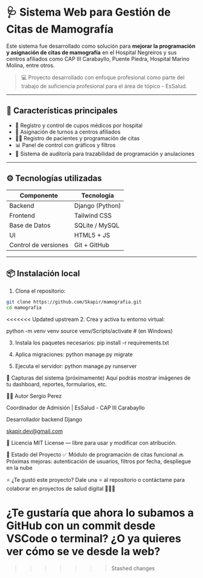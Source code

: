# 🩺 Sistema Web para Gestión de Citas de Mamografía

Este sistema fue desarrollado como solución para **mejorar la programación y asignación de citas de mamografía** en el Hospital Negreiros y sus centros afiliados como CAP III Carabayllo, Puente Piedra, Hospital Marino Molina, entre otros.

> 💻 Proyecto desarrollado con enfoque profesional como parte del trabajo de suficiencia profesional para el área de tópico - EsSalud.

---

## 📌 Características principales

- 📅 Registro y control de cupos médicos por hospital
- 🏥 Asignación de turnos a centros afiliados
- 👩‍⚕️ Registro de pacientes y programación de citas
- 📊 Panel de control con gráficos y filtros
- 📂 Sistema de auditoría para trazabilidad de programación y anulaciones

---

## ⚙️ Tecnologías utilizadas

| Componente           | Tecnología      |
| -------------------- | --------------- |
| Backend              | Django (Python) |
| Frontend             | Tailwind CSS    |
| Base de Datos        | SQLite / MySQL  |
| UI                   | HTML5 + JS      |
| Control de versiones | Git + GitHub    |

---

## 📦 Instalación local

1. Clona el repositorio:

```bash
git clone https://github.com/Skapir/mamografia.git
cd mamografia
```
<<<<<<< Updated upstream
2. Crea y activa tu entorno virtual:

python -m venv venv
source venv/Scripts/activate # (en Windows)

3. Instala los paquetes necesarios:
pip install -r requirements.txt

4. Aplica migraciones:
python manage.py migrate

5. Ejecuta el servidor:
python manage.py runserver


📸 Capturas del sistema (próximamente)
Aquí podrás mostrar imágenes de tu dashboard, reportes, formularios, etc.

👨‍💻 Autor
Sergio Perez 

Coordinador de Admisión | EsSalud - CAP III Carabayllo

Desarrollador backend Django

skapir.dev@gmail.com

📃 Licencia
MIT License — libre para usar y modificar con atribución.


🚀 Estado del Proyecto
✅ Módulo de programación de citas funcional
🔜 Próximas mejoras: autenticación de usuarios, filtros por fecha, despliegue en la nube


⭐ ¿Te gustó este proyecto?
Dale una ⭐ al repositorio o contáctame para colaborar en proyectos de salud digital 👨‍⚕️🚀

¿Te gustaría que ahora lo subamos a GitHub con un commit desde VSCode o terminal? ¿O ya quieres ver cómo se ve desde la web?
=======
>>>>>>> Stashed changes
